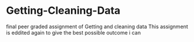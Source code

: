 # Getting-Cleaning-Data
final peer graded assignment of Getting and cleaning data 
This assignment is eddited again to give the best possible outcome i can
